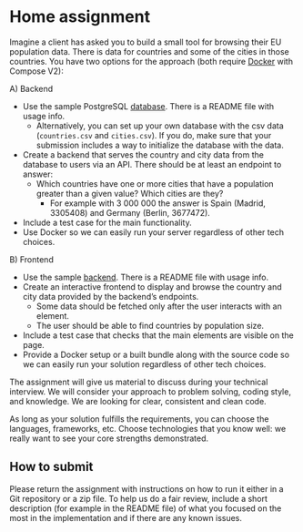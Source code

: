 # Home assignment

Imagine a client has asked you to build a small tool for browsing their EU population data. There is data for countries and some of the cities in those countries. You have two options for the approach (both require [Docker](https://www.docker.com/) with Compose V2):

A) Backend

- Use the sample PostgreSQL [database](./database). There is a README file with usage info.
  - Alternatively, you can set up your own database with the csv data (`countries.csv` and `cities.csv`). If you do, make sure that your submission includes a way to initialize the database with the data.
- Create a backend that serves the country and city data from the database to users via an API. There should be at least an endpoint to answer:
  - Which countries have one or more cities that have a population greater than a given value? Which cities are they?
    - For example with 3 000 000 the answer is Spain (Madrid, 3305408) and Germany (Berlin, 3677472).
- Include a test case for the main functionality.
- Use Docker so we can easily run your server regardless of other tech choices.

B) Frontend

- Use the sample [backend](./backend). There is a README file with usage info.
- Create an interactive frontend to display and browse the country and city data provided by the backend’s endpoints.
  - Some data should be fetched only after the user interacts with an element.
  - The user should be able to find countries by population size.
- Include a test case that checks that the main elements are visible on the page.
- Provide a Docker setup or a built bundle along with the source code so we can easily run your solution regardless of other tech choices.

The assignment will give us material to discuss during your technical interview. We will consider your approach to problem solving, coding style, and knowledge. We are looking for clear, consistent and clean code.

As long as your solution fulfills the requirements, you can choose the languages, frameworks, etc. Choose technologies that you know well: we really want to see your core strengths demonstrated.

## How to submit

Please return the assignment with instructions on how to run it either in a Git repository or a zip file. To help us do a fair review, include a short description (for example in the README file) of what you focused on the most in the implementation and if there are any known issues.
